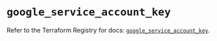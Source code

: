 # `google_service_account_key`

Refer to the Terraform Registry for docs: [`google_service_account_key`](https://registry.terraform.io/providers/hashicorp/google-beta/5.25.0/docs/resources/google_service_account_key).
